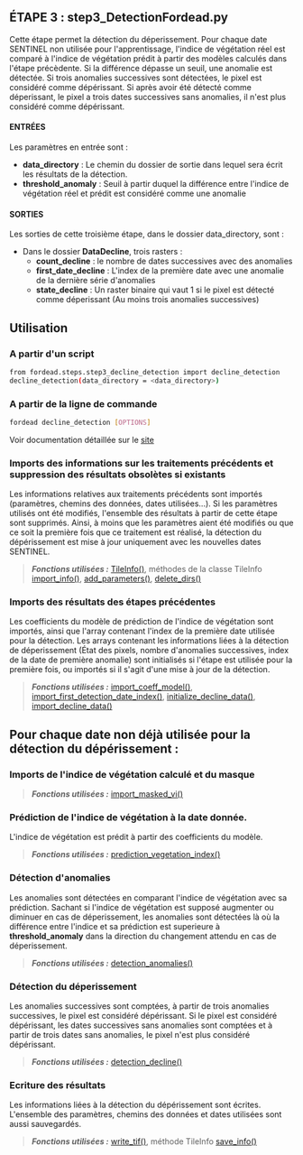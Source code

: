 ## ÉTAPE 3 : step3_DetectionFordead.py
Cette étape permet la détection du déperissement. Pour chaque date SENTINEL non utilisée pour l'apprentissage, l'indice de végétation réel est comparé à l'indice de végétation prédit à partir des modèles calculés dans l'étape précèdente. Si la différence dépasse un seuil, une anomalie est détectée. Si trois anomalies successives sont détectées, le pixel est considéré comme dépérissant. Si après avoir été détecté comme déperissant, le pixel a trois dates successives sans anomalies, il n'est plus considéré comme dépérissant.

#### ENTRÉES
Les paramètres en entrée sont :
- **data_directory** : Le chemin du dossier de sortie dans lequel sera écrit les résultats de la détection.
- **threshold_anomaly** : Seuil à partir duquel la différence entre l'indice de végétation réel et prédit est considéré comme une anomalie

#### SORTIES
Les sorties de cette troisième étape, dans le dossier data_directory, sont :
- Dans le dossier **DataDecline**, trois rasters :
    - **count_decline** : le nombre de dates successives avec des anomalies
    - **first_date_decline** : L'index de la première date avec une anomalie de la dernière série d'anomalies
    - **state_decline** : Un raster binaire qui vaut 1 si le pixel est détecté comme déperissant (Au moins trois anomalies successives)

## Utilisation
### A partir d'un script

```bash
from fordead.steps.step3_decline_detection import decline_detection
decline_detection(data_directory = <data_directory>)
```

### A partir de la ligne de commande
```bash
fordead decline_detection [OPTIONS]
```
Voir documentation détaillée sur le [site](https://fordead.gitlab.io/fordead_package/docs/cli/#decline_detection)

### Imports des informations sur les traitements précédents et suppression des résultats obsolètes si existants
Les informations relatives aux traitements précédents sont importés (paramètres, chemins des données, dates utilisées...). Si les paramètres utilisés ont été modifiés, l'ensemble des résultats à partir de cette étape sont supprimés. Ainsi, à moins que les paramètres aient été modifiés ou que ce soit la première fois que ce traitement est réalisé, la détection du dépérissement est mise à jour uniquement avec les nouvelles dates SENTINEL.
> **_Fonctions utilisées :_** [TileInfo()](https://fordead.gitlab.io/fordead_package/reference/fordead/ImportData/#tileinfo), méthodes de la classe TileInfo [import_info()](https://fordead.gitlab.io/fordead_package/reference/fordead/ImportData/#import_info), [add_parameters()](https://fordead.gitlab.io/fordead_package/reference/fordead/ImportData/#add_parameters), [delete_dirs()](https://fordead.gitlab.io/fordead_package/reference/fordead/ImportData/#delete_dirs)

### Imports des résultats des étapes précédentes
Les coefficients du modèle de prédiction de l'indice de végétation sont importés, ainsi que l'array contenant l'index de la première date utilisée pour la détection. Les arrays contenant les informations liées à la détection de déperissement (État des pixels, nombre d'anomalies successives, index de la date de première anomalie) sont initialisés si l'étape est utilisée pour la première fois, ou importés si il s'agit d'une mise à jour de la détection.
> **_Fonctions utilisées :_** [import_coeff_model()](https://fordead.gitlab.io/fordead_package/reference/fordead/ImportData/#import_coeff_model), [import_first_detection_date_index()](https://fordead.gitlab.io/fordead_package/reference/fordead/ImportData/#import_first_detection_date_index), [initialize_decline_data()](https://fordead.gitlab.io/fordead_package/reference/fordead/ImportData/#initialize_decline_data), [import_decline_data()](https://fordead.gitlab.io/fordead_package/reference/fordead/ImportData/#import_decline_data)

## Pour chaque date non déjà utilisée pour la détection du dépérissement :

### Imports de l'indice de végétation calculé et du masque
> **_Fonctions utilisées :_** [import_masked_vi()](https://fordead.gitlab.io/fordead_package/reference/fordead/ImportData/#import_masked_vi)

### Prédiction de l'indice de végétation à la date donnée.
L'indice de végétation est prédit à partir des coefficients du modèle.
> **_Fonctions utilisées :_** [prediction_vegetation_index()](https://fordead.gitlab.io/fordead_package/reference/fordead/decline_detection/#prediction_vegetation_index)

### Détection d'anomalies
Les anomalies sont détectées en comparant l'indice de végétation avec sa prédiction. Sachant si l'indice de végétation est supposé augmenter ou diminuer en cas de déperissement, les anomalies sont détectées là où la différence entre l'indice et sa prédiction est superieure à **threshold_anomaly** dans la direction du changement attendu en cas de déperissement.
> **_Fonctions utilisées :_** [detection_anomalies()](https://fordead.gitlab.io/fordead_package/reference/fordead/decline_detection/#detection_anomalies)

### Détection du déperissement
Les anomalies successives sont comptées, à partir de trois anomalies successives, le pixel est considéré dépérissant. Si le pixel est considéré dépérissant, les dates successives sans anomalies sont comptées et à partir de trois dates sans anomalies, le pixel n'est plus considéré dépérissant.
> **_Fonctions utilisées :_** [detection_decline()](https://fordead.gitlab.io/fordead_package/reference/fordead/decline_detection/#detection_decline)

 ### Ecriture des résultats
Les informations liées à la détection du dépérissement sont écrites. L'ensemble des paramètres, chemins des données et dates utilisées sont aussi sauvegardés.
 > **_Fonctions utilisées :_** [write_tif()](https://fordead.gitlab.io/fordead_package/reference/fordead/writing_data/#write_tif), méthode TileInfo [save_info()](https://fordead.gitlab.io/fordead_package/reference/fordead/ImportData/#save_info)

